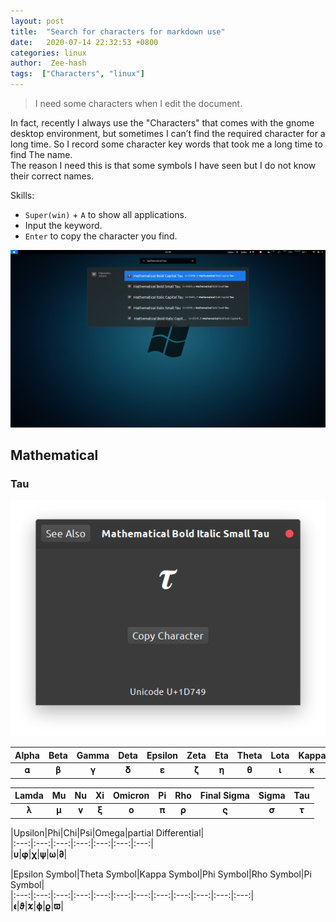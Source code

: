```yaml
---
layout: post
title:  "Search for characters for markdown use"
date:   2020-07-14 22:32:53 +0800
categories: linux
author:  Zee-hash
tags:  ["Characters", "linux"]
---
```


> I need some characters when I edit the document.  

In fact, recently I always use the "Characters" that comes with the gnome desktop environment, but sometimes I can’t find the required character for a long time. So I record some character key words that took me a long time to find The name.  
The reason I need this is that some symbols I have seen but I do not know their correct names.

Skills:  
+ `Super(win)` + `A` to show all applications.  
+ Input the keyword.  
+ `Enter` to copy the character you find.  

![Search Result](/assets/images/post_images/20200714search-results.png)

## Mathematical  
### Tau
![Characters](/assets/images/post_images/20200714Characters.png)  

|Alpha|Beta|Gamma|Deta|Epsilon|Zeta|Eta|Theta|Lota|Kappa|  
|:---:|:---:|:---:|:---:|:---:|:---:|:---:|:---:|:---:|:---:|  
|𝛂|𝛃|𝛄|𝛅|𝛆|𝛇|𝛈|𝛉|𝛊|𝛋|  

|Lamda|Mu|Nu|Xi|Omicron|Pi|Rho|Final Sigma|Sigma|Tau|  
|:---:|:---:|:---:|:---:|:---:|:---:|:---:|:---:|:---:|:---:|  
|𝛌|𝛍|𝛎|𝛏|𝛐|𝛑|𝛒|𝛓|𝛔|𝛕|  

|Upsilon|Phi|Chi|Psi|Omega|partial Differential|  
|:---:|:---:|:---:|:---:|:---:|:---:|:---:|  
|𝛖|𝛗|𝛘|𝛙|𝛚|𝛛|  

|Epsilon Symbol|Theta Symbol|Kappa Symbol|Phi Symbol|Rho Symbol|Pi Symbol|  
|:---:|:---:|:---:|:---:|:---:|:---:|:---:|:---:|:---:|:---:|:---:|:---:|  
|𝛜|𝛝|𝛞|𝛟|𝛠|𝛡|  